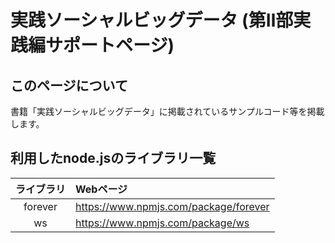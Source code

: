 # 実践ソーシャルビッグデータ (第Ⅱ部実践編サポートページ)



## このページについて

書籍「実践ソーシャルビッグデータ」に掲載されているサンプルコード等を掲載します。

## 利用したnode.jsのライブラリ一覧
| ライブラリ  | Webページ | 
|:----------:|:----------|
| forever    |https://www.npmjs.com/package/forever | 
| ws         |https://www.npmjs.com/package/ws | 
